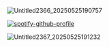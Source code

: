 ![Untitled2366_20250525190757](https://github.com/user-attachments/assets/851be822-5c41-4bc5-9462-9ba3441d35d6)

[![spotify-github-profile](https://spotify-github-profile.kittinanx.com/api/view?uid=31xeib7fgevwhwqt2v4k6bssxhqa&cover_image=true&theme=default&show_offline=false&background_color=9146b9&interchange=false&bar_color=b9d765)](https://github.com/kittinan/spotify-github-profile)

![Untitled2367_20250525191232](https://github.com/user-attachments/assets/08b66475-7735-410c-8d3d-884874bd23b1)
